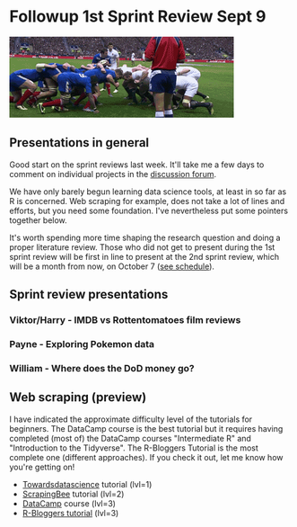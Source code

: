 
# Followup 1st Sprint Review Sept 9

![img](./img/rugby.gif)


## Presentations in general

Good start on the sprint reviews last week. It'll take me a few
days to comment on individual projects in the [discussion forum](https://github.com/birkenkrahe/dsc101/discussions/3).

We have only barely begun learning data science tools, at least in
so far as R is concerned. Web scraping for example, does not take
a lot of lines and efforts, but you need some foundation. I've
nevertheless put some pointers together below.

It's worth spending more time shaping the research question and
doing a proper literature review. Those who did not get to present
during the 1st sprint review will be first in line to present at
the 2nd sprint review, which will be a month from now, on October
7 ([see schedule](https://github.com/birkenkrahe/dsc101/blob/main/schedule.org)).


## Sprint review presentations


### Viktor/Harry - IMDB vs Rottentomatoes film reviews


### Payne - Exploring Pokemon data


### William - Where does the DoD money go?


## Web scraping (preview)

I have indicated the approximate difficulty level of the tutorials
for beginners. The DataCamp course is the best tutorial but it
requires having completed (most of) the DataCamp courses
"Intermediate R" and "Introduction to the Tidyverse". The
R-Bloggers Tutorial is the most complete one (different
approaches). If you check it out, let me know how you're getting
on!

-   [Towardsdatascience](https://towardsdatascience.com/web-scraping-with-r-easier-than-python-c06024f6bf52) tutorial (lvl=1)
-   [ScrapingBee](https://www.scrapingbee.com/blog/web-scraping-r/) tutorial (lvl=2)
-   [DataCamp](https://learn.datacamp.com/courses/web-scraping-in-r) course (lvl=3)
-   [R-Bloggers tutorial](https://www.r-bloggers.com/2020/07/tutorial-web-scraping-of-multiple-pages-using-r/) (lvl=3)

